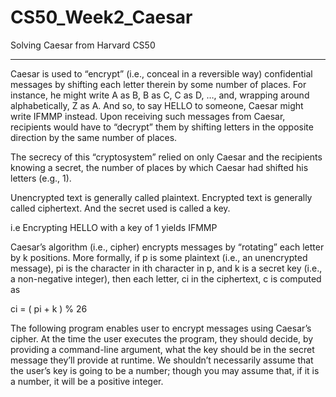 # CS50_Week2_Caesar

Solving Caesar from Harvard CS50
_____________________________________________________

Caesar is used to “encrypt” (i.e., conceal in a reversible way) confidential messages by shifting each letter therein by some number of places. For instance, he might write A as B, B as C, C as D, …, and, wrapping around alphabetically, Z as A. And so, to say HELLO to someone, Caesar might write IFMMP instead. Upon receiving such messages from Caesar, recipients would have to “decrypt” them by shifting letters in the opposite direction by the same number of places.

The secrecy of this “cryptosystem” relied on only Caesar and the recipients knowing a secret, the number of places by which Caesar had shifted his letters (e.g., 1).

Unencrypted text is generally called plaintext. Encrypted text is generally called ciphertext. And the secret used is called a key.

i.e Encrypting HELLO with a key of 1  yields IFMMP

Caesar’s algorithm (i.e., cipher) encrypts messages by “rotating” each letter by k positions. More formally, if p is some plaintext (i.e., an unencrypted message), pi is the character in ith character in p, and k is a secret key (i.e., a non-negative integer), then each letter, ci in the ciphertext, c is computed as

ci = ( pi + k ) % 26 

The following program enables user to encrypt messages using Caesar’s cipher. At the time the user executes the program, they should decide, by providing a command-line argument, what the key should be in the secret message they’ll provide at runtime. We shouldn’t necessarily assume that the user’s key is going to be a number; though you may assume that, if it is a number, it will be a positive integer.
